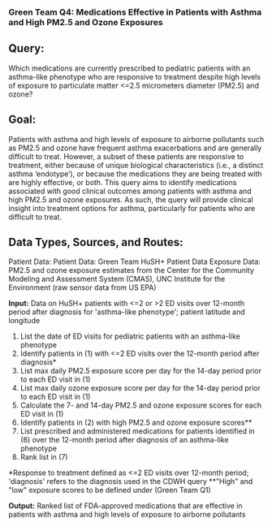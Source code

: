 ### Green Team Q4: Medications Effective in Patients with Asthma and High PM2.5 and Ozone Exposures

## Query:

Which medications are currently prescribed to pediatric patients with an asthma-like phenotype who are responsive to treatment despite high levels of exposure to particulate matter <=2.5 micrometers diameter (PM2.5) and ozone?

## Goal:

Patients with asthma and high levels of exposure to airborne pollutants such as PM2.5 and ozone have frequent asthma exacerbations and are generally difficult to treat. However, a subset of these patients are responsive to treatment, either because of unique biological characteristics (i.e., a distinct asthma ‘endotype’), or because the medications they are being treated with are highly effective, or both. This query aims to identify medications associated with good clinical outcomes among patients with asthma and high PM2.5 and ozone exposures. As such, the query will provide clinical insight into treatment options for asthma, particularly for patients who are difficult to treat.

## Data Types, Sources, and Routes:
Patient Data: Patient Data: Green Team HuSH+ Patient Data
Exposure Data: PM2.5 and ozone exposure estimates from the Center for the Community Modeling and Assessment System (CMAS), UNC Institute for the Environment (raw sensor data from US EPA)

**Input:** Data on HuSH+ patients with <=2 or >2 ED visits over 12-month period after diagnosis for 'asthma-like phenotype'; patient latitude and longitude

1. List the date of ED visits for pediatric patients with an asthma-like phenotype
2. Identify patients in (1) with <=2 ED visits over the 12-month period after diagnosis*
3. List max daily PM2.5 exposure score per day for the 14-day period prior to each ED visit in (1)
4. List max daily ozone exposure score per day for the 14-day period prior to each ED visit in (1)
5. Calculate the 7- and 14-day PM2.5 and ozone exposure scores for each ED visit in (1)
6. Identify patients in (2) with high PM2.5 and ozone exposure scores**
7. List prescribed and administered medications for patients identified in (6) over the 12-month period after diagnosis of an asthma-like phenotype
8. Rank list in (7)

*Response to treatment defined as <=2 ED visits over 12-month period; 'diagnosis' refers to the diagnosis used in the CDWH query
**"High" and "low" exposure scores to be defined under (Green Team Q1)

**Output:** Ranked list of FDA-approved medications that are effective in patients with asthma and high levels of exposure to airborne pollutants
